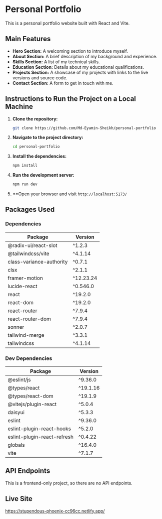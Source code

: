 # Personal Portfolio

This is a personal portfolio website built with React and Vite.

## Main Features

*   **Hero Section:** A welcoming section to introduce myself.
*   **About Section:** A brief description of my background and experience.
*   **Skills Section:** A list of my technical skills.
*   **Education Section:** Details about my educational qualifications.
*   **Projects Section:** A showcase of my projects with links to the live versions and source code.
*   **Contact Section:** A form to get in touch with me.

## Instructions to Run the Project on a Local Machine

1.  **Clone the repository:**
    ```bash
    git clone https://github.com/Md-Eyamin-Sheikh/personal-portfolio
    ```
2.  **Navigate to the project directory:**
    ```bash
    cd personal-portfolio
    ```
3.  **Install the dependencies:**
    ```bash
    npm install
    ```
4.  **Run the development server:**
    ```bash
    npm run dev
    ```
5.  **Open your browser and visit `http://localhost:5173/`

## Packages Used

### Dependencies

| Package                  | Version   |
| ------------------------ | --------- |
| @radix-ui/react-slot     | ^1.2.3    |
| @tailwindcss/vite        | ^4.1.14   |
| class-variance-authority | ^0.7.1    |
| clsx                     | ^2.1.1    |
| framer-motion            | ^12.23.24 |
| lucide-react             | ^0.546.0  |
| react                    | ^19.2.0   |
| react-dom                | ^19.2.0   |
| react-router             | ^7.9.4    |
| react-router-dom         | ^7.9.4    |
| sonner                   | ^2.0.7    |
| tailwind-merge           | ^3.3.1    |
| tailwindcss              | ^4.1.14   |

### Dev Dependencies

| Package                   | Version |
| ------------------------- | ------- |
| @eslint/js                | ^9.36.0 |
| @types/react              | ^19.1.16|
| @types/react-dom          | ^19.1.9 |
| @vitejs/plugin-react      | ^5.0.4  |
| daisyui                   | ^5.3.3  |
| eslint                    | ^9.36.0 |
| eslint-plugin-react-hooks | ^5.2.0  |
| eslint-plugin-react-refresh| ^0.4.22 |
| globals                   | ^16.4.0 |
| vite                      | ^7.1.7  |

## API Endpoints

This is a frontend-only project, so there are no API endpoints.

## Live Site

https://stupendous-phoenix-cc96cc.netlify.app/
